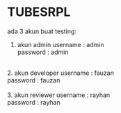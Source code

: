 # TUBESRPL
ada 3 akun buat testing:
<br />
1. akun admin
username : admin<br />
password : admin<br />
<br />
2. akun developer
username : fauzan<br />
password : fauzan<br />
<br />
3. akun reviewer
username : rayhan<br />
password : rayhan<br />
